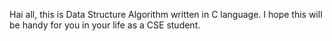Hai all, this is Data Structure Algorithm written in C language. I hope this will be handy for you in your life as a CSE student.
